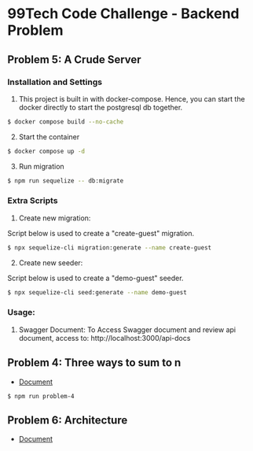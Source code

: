 # 99Tech Code Challenge - Backend Problem

## Problem 5: A Crude Server
### Installation and Settings

1. This project is built in with docker-compose. Hence, you can start the docker directly to start the postgresql db together.

``` bash
$ docker compose build --no-cache
```

2. Start the container

``` bash
$ docker compose up -d
```

3. Run migration

``` bash
$ npm run sequelize -- db:migrate
```

### Extra Scripts

1. Create new migration:

Script below is used to create a "create-guest" migration.

``` bash
$ npx sequelize-cli migration:generate --name create-guest
```

2. Create new seeder:

Script below is used to create a "demo-guest" seeder.

``` bash
$ npx sequelize-cli seed:generate --name demo-guest
```

### Usage:
1. Swagger Document: To Access Swagger document and review api document, access to: http://localhost:3000/api-docs

## Problem 4: Three ways to sum to n

- [Document](/problem4/README.md)

```
$ npm run problem-4
```

## Problem 6: Architecture

- [Document](/problem6/README.md)